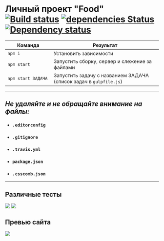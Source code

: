 # Личный проект "Food" [![Build status][travis-image]][travis-url] [![dependencies Status](https://david-dm.org/webistomin/food-portfolio/status.svg)](https://david-dm.org/webistomin/food-portfolio) [![Dependency status][dependency-image]][dependency-url] 

<table>
  <thead>
    <tr>
      <th>Команда</th>
      <th>Результат</th>
    </tr>
  </thead>
  <tbody>
    <tr>
      <td width="30%"><code>npm i</code></td>
      <td>Установить зависимости</td>
    </tr>
    <tr>
      <td><code>npm start</code></td>
      <td>Запустить сборку, сервер и слежение за файлами</td>
    </tr>
    <tr>
      <td><code>npm start ЗАДАЧА</code></td>
      <td>Запустить задачу с названием ЗАДАЧА (список задач в <code>gulpfile.js</code>)</td>
    </tr>
  </tbody>
</table>

---

## _Не удаляйте и не обращайте внимание на файлы:_
*	### `.editorconfig`
*	### `.gitignore`
*	### `.travis.yml`
*	### `package.json`
*	### `.csscomb.json`
---

## Различные тесты
<img src="mockup/google.png">
<img src="mockup/lighthouse.png">

## Превью сайта
<img src="mockup/mockup.png">

[travis-image]: https://travis-ci.org/webistomin/food-portfolio.svg?branch=master
[travis-url]: https://travis-ci.org/webistomin/food-portfolio
[dependency-image]: https://david-dm.org/webistomin/food-portfolio/dev-status.svg
[dependency-url]: https://david-dm.org/webistomin/food-portfolio

